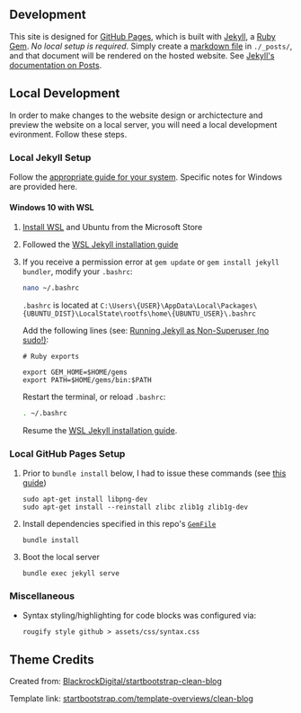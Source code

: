 ## Development

This site is designed for [GitHub Pages](https://pages.github.com/), which is built with [Jekyll](https://jekyllrb.com/), a [Ruby Gem](https://jekyllrb.com/docs/ruby-101/#gems). *No local setup is required*. Simply create a [markdown file](https://guides.github.com/features/mastering-markdown/) in `./_posts/`, and that document will be rendered on the hosted website. See [Jekyll's documentation on Posts](https://jekyllrb.com/docs/posts/).

## Local Development

In order to make changes to the website design or archictecture and preview the website on a local server, you will need a local development evironment. Follow these steps.

### Local Jekyll Setup

Follow the [appropriate guide for your system](https://jekyllrb.com/docs/installation/). Specific notes for Windows are provided here.

#### Windows 10 with WSL

1. [Install WSL](https://docs.microsoft.com/en-us/windows/wsl/install-win10) and Ubuntu from the Microsoft Store
2. Followed the [WSL Jekyll installation guide](https://jekyllrb.com/docs/installation/windows/#installation-via-bash-on-windows-10)
3. If you receive a permission error at `gem update` or `gem install jekyll bundler`, modify your `.bashrc`:
    ```bash
    nano ~/.bashrc
    ```

    `.bashrc` is located at `C:\Users\{USER}\AppData\Local\Packages\{UBUNTU_DIST}\LocalState\rootfs\home\{UBUNTU_USER}\.bashrc`

    Add the following lines (see: [Running Jekyll as Non-Superuser (no sudo!)](https://jekyllrb.com/docs/troubleshooting/#no-sudo):
    ```
    # Ruby exports

    export GEM_HOME=$HOME/gems
    export PATH=$HOME/gems/bin:$PATH
    ```

    Restart the terminal, or reload `.bashrc`:
    ```bash
    . ~/.bashrc
    ```

    Resume the [WSL Jekyll installation guide](https://jekyllrb.com/docs/installation/windows/#installation-via-bash-on-windows-10).

### Local GitHub Pages Setup

1. Prior to `bundle install` below, I had to issue these commands (see [this guide](https://garfbradaz.github.io/blog/2018/12/12/Setting-up-Github-Pages-Jekyll-and-using-Windows-Subsystem-for-Linux.html))
    ```
    sudo apt-get install libpng-dev
    sudo apt-get install --reinstall zlibc zlib1g zlib1g-dev
    ```
2. Install dependencies specified in this repo's [`GemFile`](GemFile)
    ```
    bundle install
    ```
3. Boot the local server
    ```
    bundle exec jekyll serve
    ```

### Miscellaneous

* Syntax styling/highlighting for code blocks was configured via:
    ```
    rougify style github > assets/css/syntax.css  
    ```

## Theme Credits

Created from: [BlackrockDigital/startbootstrap-clean-blog](https://github.com/BlackrockDigital/startbootstrap-clean-blog)

Template link: [startbootstrap.com/template-overviews/clean-blog](https://startbootstrap.com/template-overviews/clean-blog)

